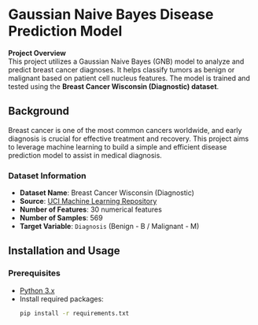 # Gaussian Naive Bayes Disease Prediction Model

**Project Overview**  
This project utilizes a Gaussian Naive Bayes (GNB) model to analyze and predict breast cancer diagnoses. It helps classify tumors as benign or malignant based on patient cell nucleus features. The model is trained and tested using the **Breast Cancer Wisconsin (Diagnostic) dataset**.


## Background

Breast cancer is one of the most common cancers worldwide, and early diagnosis is crucial for effective treatment and recovery. This project aims to leverage machine learning to build a simple and efficient disease prediction model to assist in medical diagnosis.

### Dataset Information
- **Dataset Name**: Breast Cancer Wisconsin (Diagnostic)
- **Source**: [UCI Machine Learning Repository](https://archive.ics.uci.edu/ml/datasets/Breast+Cancer+Wisconsin+(Diagnostic))
- **Number of Features**: 30 numerical features
- **Number of Samples**: 569
- **Target Variable**: `Diagnosis` (Benign - B / Malignant - M)

## Installation and Usage

### Prerequisites
- [Python 3.x](https://www.python.org/)
- Install required packages:
  ```bash
  pip install -r requirements.txt
